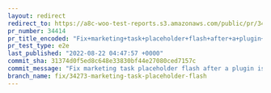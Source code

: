 ```yaml
---
layout: redirect
redirect_to: https://a8c-woo-test-reports.s3.amazonaws.com/public/pr/34414/e2e/index.html
pr_number: 34414
pr_title_encoded: "Fix+marketing+task+placeholder+flash+after+a+plugin+is+installed"
pr_test_type: e2e
last_published: "2022-08-22 04:47:57 +0000"
commit_sha: 31374d0f5ed8c648e33830bf44e27080ced7157c
commit_message: "Fix marketing task placeholder flash after a plugin is installed"
branch_name: fix/34273-marketing-task-placeholder-flash
---
```

